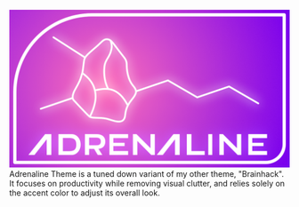 ![](/images/adrenaline_overview.png)
Adrenaline Theme is a tuned down variant of my other theme, "Brainhack". It focuses on productivity while removing visual clutter, and relies solely on the accent color to adjust its overall look.

